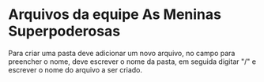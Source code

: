# Arquivos da equipe As Meninas Superpoderosas
Para criar uma pasta deve adicionar um novo arquivo, no campo para preencher o nome, deve escrever o nome da pasta, em seguida digitar "/" e escrever o nome do arquivo a ser criado. 
